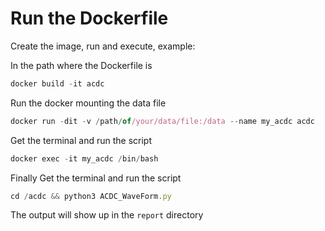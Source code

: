# Run the Dockerfile

Create the image, run and execute, example: 

In the path where the Dockerfile is
```javascript
docker build -it acdc
```

Run the docker mounting the data file
```javascript
docker run -dit -v /path/of/your/data/file:/data --name my_acdc acdc
```

Get the terminal and run the script 
```javascript
docker exec -it my_acdc /bin/bash
```

Finally
Get the terminal and run the script 
```javascript
cd /acdc && python3 ACDC_WaveForm.py 
```

The output will show up in the `report` directory
 
